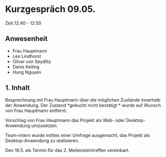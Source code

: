 # Kurzgespräch 09.05. #

Zeit:12:40 - 12:50 

## Anwesenheit ##

- Frau Hauptmann
- Leo Lindhorst
- Oliver von Seydlitz
- Denis Keiling
- Hung Nguyen

## 1. Inhalt

Besprechnung mit Frau Hauptmann über die möglichen Zustände innerhalb der Anwendung. Der Zustand *gebucht nicht bestätigt * wurde auf Wunsch von Frau Hauptmann entfernt. 

Vorschlag von Frau Hauptmann das Projekt als Web- oder Desktop-Anwendung umzusetzen.

Team-intern wurde mittles einer Umfrage ausgemacht, das Projekt als Desktop-Anwendung zu realisieren.

Den 16.5. als Termin für das 2. Meilensteintreffen vereinbart. 
